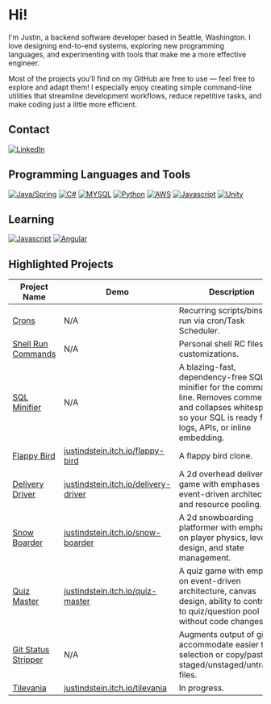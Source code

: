 # Hi!
I'm Justin, a backend software developer based in Seattle, Washington. I love designing end-to-end systems, exploring new programming languages, and experimenting with tools that make me a more effective engineer.

Most of the projects you’ll find on my GitHub are free to use — feel free to explore and adapt them! I especially enjoy creating simple command-line utilities that streamline development workflows, reduce repetitive tasks, and make coding just a little more efficient.

## Contact
[![LinkedIn](https://img.shields.io/badge/LinkedIn-0077B5?style=for-the-badge&logo=linkedin&logoColor=white)](https://www.linkedin.com/in/justindstein/)

## Programming Languages and Tools
[![Java/Spring](https://img.shields.io/badge/Java/Spring-white?style=for-the-badge&logo=spring&logoColor=6DB33F)](https://github.com/justindstein?tab=repositories&q=&type=&language=java)
[![C#](https://img.shields.io/badge/C%23-239120?style=for-the-badge&logo=c-sharp&logoColor=white)](https://github.com/justindstein?tab=repositories&q=&type=&language=c%23)
[![MYSQL](https://img.shields.io/badge/mysql-4479A1?style=for-the-badge&logo=mysql&logoColor=white)](https://github.com/justindstein?tab=repositories&q=mysql&type=&language=&sort=)
[![Python](https://img.shields.io/badge/python-3776AB?style=for-the-badge&logo=python&logoColor=white)](https://github.com/justindstein?tab=repositories&q=python&type=&language=&sort=)
[![AWS](https://img.shields.io/badge/aws-white?style=for-the-badge&logo=amazonaws&logoColor=orange)](https://github.com/justindstein?tab=repositories&q=aws&type=&language=&sort=)
[![Javascript](https://img.shields.io/badge/JavaScript-323330?style=for-the-badge&logo=javascript&logoColor=F7DF1E)](https://github.com/justindstein?tab=repositories&q=javascript)
[![Unity](https://img.shields.io/badge/Unity-100000?style=for-the-badge&logo=unity&logoColor=white)](https://github.com/justindstein?tab=repositories&q=unity)

## Learning
[![Javascript](https://img.shields.io/badge/JavaScript-323330?style=for-the-badge&logo=javascript&logoColor=F7DF1E)](https://github.com/justindstein?tab=repositories&q=javascript)
[![Angular](https://img.shields.io/badge/ANGULAR-white?style=for-the-badge&logo=angular&logoColor=c4002b)](https://github.com/justindstein?tab=repositories&q=&type=&language=angular)

## Highlighted Projects
|Project Name|Demo|Description|Tech|
|------|-------|------|-----|
| [Crons]([url](https://github.com/justindstein/crons)) | N/A | Recurring scripts/bins that run via cron/Task Scheduler. | Bash |
| [Shell Run Commands]([url](https://github.com/justindstein/shell-run-commands)) | N/A | Personal shell RC files and customizations. | Bash |
| [SQL Minifier]([url](https://github.com/justindstein/sql-minifier)) | N/A | A blazing-fast, dependency-free SQL minifier for the command line. Removes comments and collapses whitespace so your SQL is ready for logs, APIs, or inline embedding. | Perl |
| [Flappy Bird](https://github.com/justindstein/flappy-bird) | [justindstein.itch.io/flappy-bird](https://justindstein.itch.io/flappy-bird) | A flappy bird clone. | C#/Unity 
| [Delivery Driver](https://github.com/justindstein/delivery-driver) | [justindstein.itch.io/delivery-driver](https://justindstein.itch.io/delivery-driver) | A 2d overhead delivery game with emphases on event-driven architecture and resource pooling. | C#/Unity 
| [Snow Boarder](https://github.com/justindstein/snow-boarder) | [justindstein.itch.io/snow-boarder](https://justindstein.itch.io/snow-boarder) | A 2d snowboarding platformer with emphasis on player physics, level design, and state management. | C#/Unity 
| [Quiz Master](https://github.com/justindstein/quiz-master) | [justindstein.itch.io/quiz-master](https://justindstein.itch.io/quiz-master) | A quiz game with emphasis on event-driven architecture, canvas design, ability to contribute to quiz/question pool without code changes. | C#/Unity 
| [Git Status Stripper](https://github.com/justindstein/git-status-stripper) | N/A | Augments output of git to accommodate easier text selection or copy/paste of staged/unstaged/untracked files. | Perl/PCRE (Perl Compatible Regular Expressions)
| [Tilevania](https://github.com/justindstein/tilevania) | [justindstein.itch.io/tilevania](https://justindstein.itch.io/tilevania) | In progress. | C#/Unity 
